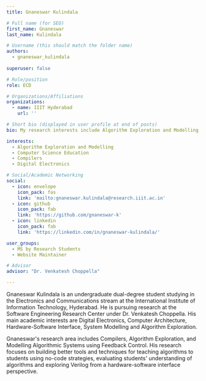 ```yaml
---
title: Gnaneswar Kulindala

# Full name (for SEO)
first_name: Gnaneswar
last_name: Kulindala

# Username (this should match the folder name)
authors:
  - gnaneswar_kulindala
  
superuser: false

# Role/position
role: ECD

# Organizations/Affiliations
organizations:
  - name: IIIT Hyderabad
    url: ''

# Short bio (displayed in user profile at end of posts)
bio: My research interests include Algorithm Exploration and Modelling, Computer Science Education, Compilers, Digital Electronics

interests:
  - Algorithm Exploration and Modelling
  - Computer Science Education
  - Compilers
  - Digital Electronics

# Social/Academic Networking
social:
  - icon: envelope
    icon_pack: fas
    link: 'mailto:gnaneswar.kulindala@research.iiit.ac.in'
  - icon: github
    icon_pack: fab
    link: 'https://github.com/gnaneswar-k'
  - icon: linkedin
    icon_pack: fab
    link: 'https://linkedin.com/in/gnaneswar-kulindala/'

user_groups:
  - MS by Research Students
  - Website Maintainer

# Advisor
advisor: "Dr. Venkatesh Choppella"

---
```


Gnaneswar Kulindala is an undergraduate dual-degree student studying in the Electronics and Communications stream at the International Institute of Information Technology, Hyderabad. He is pursuing research at the Software Engineering Research Center under Dr. Venkatesh Choppella. His main academic interests are Digital Electronics, Computer Architecture, Hardware-Software Interface, System Modelling and Algorithm Exploration.

Gnaneswar's research area includes Compilers, Algorithm Exploration, and Modelling Algorithmic Systems using Feedback Control. His research focuses on building better tools and techniques for teaching algorithms to students using no-code strategies, evaluating students' understanding of algorithms and exploring Verilog from a hardware-software interface perspective.
